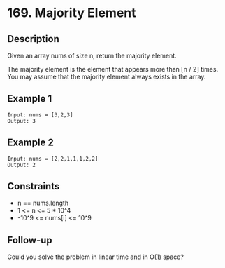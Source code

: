 # 169. Majority Element

## Description
Given an array nums of size n, return the majority element.

The majority element is the element that appears more than ⌊n / 2⌋ times. You may assume that the majority element always exists in the array.

## Example 1
```
Input: nums = [3,2,3]
Output: 3
```

## Example 2
```
Input: nums = [2,2,1,1,1,2,2]
Output: 2
```

## Constraints
- n == nums.length
- 1 <= n <= 5 * 10^4
- -10^9 <= nums[i] <= 10^9
 
## Follow-up
Could you solve the problem in linear time and in O(1) space?